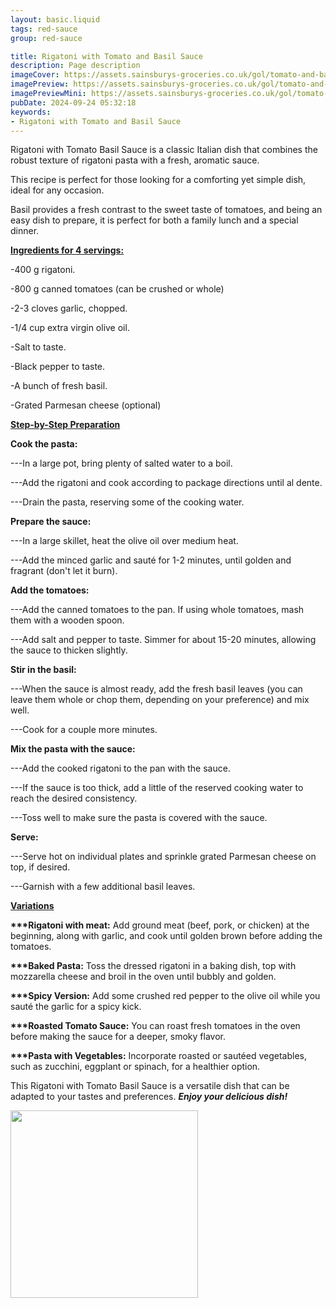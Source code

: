 ```yaml
---
layout: basic.liquid
tags: red-sauce
group: red-sauce

title: Rigatoni with Tomato and Basil Sauce
description: Page description
imageCover: https://assets.sainsburys-groceries.co.uk/gol/tomato-and-basil-pasta-sauce-with-a-soy-sauce-twist/original.jpg
imagePreview: https://assets.sainsburys-groceries.co.uk/gol/tomato-and-basil-pasta-sauce-with-a-soy-sauce-twist/original.jpg
imagePreviewMini: https://assets.sainsburys-groceries.co.uk/gol/tomato-and-basil-pasta-sauce-with-a-soy-sauce-twist/original.jpg
pubDate: 2024-09-24 05:32:18
keywords:
- Rigatoni with Tomato and Basil Sauce
---
```



Rigatoni with Tomato Basil Sauce is a classic Italian dish that combines the robust texture of rigatoni pasta with a fresh, aromatic sauce.

This recipe is perfect for those looking for a comforting yet simple dish, ideal for any occasion.

Basil provides a fresh contrast to the sweet taste of tomatoes, and being an easy dish to prepare, it is perfect for both a family lunch and a special dinner.

<u><b>Ingredients for 4 servings:</b></u>

-400 g rigatoni.

-800 g canned tomatoes (can be crushed or whole)

-2-3 cloves garlic, chopped.

-1/4 cup extra virgin olive oil.

-Salt to taste.

-Black pepper to taste.

-A bunch of fresh basil.

-Grated Parmesan cheese (optional)

<u><b>Step-by-Step Preparation</b></u>

<b>Cook the pasta:</b>

---In a large pot, bring plenty of salted water to a boil.

---Add the rigatoni and cook according to package directions until al dente.

---Drain the pasta, reserving some of the cooking water.

<b>Prepare the sauce:</b>

---In a large skillet, heat the olive oil over medium heat.

---Add the minced garlic and sauté for 1-2 minutes, until golden and fragrant (don't let it burn).

<b>Add the tomatoes:</b>

---Add the canned tomatoes to the pan. If using whole tomatoes, mash them with a wooden spoon.

---Add salt and pepper to taste. Simmer for about 15-20 minutes, allowing the sauce to thicken slightly.

<b>Stir in the basil:</b>

---When the sauce is almost ready, add the fresh basil leaves (you can leave them whole or chop them, depending on your preference) and mix well.

---Cook for a couple more minutes.

<b>Mix the pasta with the sauce:</b>

---Add the cooked rigatoni to the pan with the sauce.

---If the sauce is too thick, add a little of the reserved cooking water to reach the desired consistency.

---Toss well to make sure the pasta is covered with the sauce.

<b>Serve:</b>

---Serve hot on individual plates and sprinkle grated Parmesan cheese on top, if desired.

---Garnish with a few additional basil leaves.

<u><b>Variations</b></u>

<b>***Rigatoni with meat:</b> Add ground meat (beef, pork, or chicken) at the beginning, along with garlic, and cook until golden brown before adding the tomatoes.

<b>***Baked Pasta:</b> Toss the dressed rigatoni in a baking dish, top with mozzarella cheese and broil in the oven until bubbly and golden.

<b>***Spicy Version:</b> Add some crushed red pepper to the olive oil while you sauté the garlic for a spicy kick.

<b>***Roasted Tomato Sauce:</b> You can roast fresh tomatoes in the oven before making the sauce for a deeper, smoky flavor.

<b>***Pasta with Vegetables:</b> Incorporate roasted or sautéed vegetables, such as zucchini, eggplant or spinach, for a healthier option.

This Rigatoni with Tomato Basil Sauce is a versatile dish that can be adapted to your tastes and preferences. <b><i>Enjoy your delicious dish!</i></b>


<img src="https://www.majhofftakesawife.com/wp-content/uploads/2019/09/Tomato-Basil-Pasta-15.jpg" width="300" height="300">